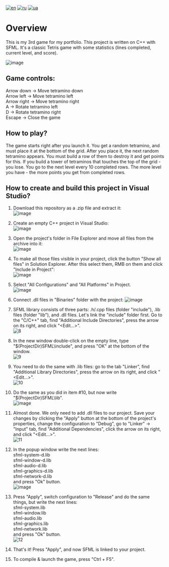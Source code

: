 [![en](https://img.shields.io/badge/Language-English-red.svg)](https://github.com/demianblogan/Game-The_Simplest_Tetris/blob/main/README.md)
[![ru](https://img.shields.io/badge/Language-Russian-blue.svg)](https://github.com/demianblogan/Game-The_Simplest_Tetris/blob/main/README.ru.md)
[![ua](https://img.shields.io/badge/Language-Ukrainian-green.svg)](https://github.com/demianblogan/Game-The_Simplest_Tetris/blob/main/README.ua.md)

# **Overview**<br />
This is my 3rd game for my portfolio. This project is written on C++ with SFML. It's a classic Tetris game with some statistics (lines completed, current level, and score).

![image](https://github.com/demianblogan/Game-The_Simplest_Tetris/assets/105989117/ff65de37-7666-4587-b6b3-a6aa15581637)

## **Game controls:**<br />
Arrow down  -> Move tetramino down<br />
Arrow left  -> Move tetramino left<br />
Arrow right -> Move tetramino right<br />
A           -> Rotate tetramino left<br />
D           -> Rotate tetramino right<br />
Escape      -> Close the game<br />

## **How to play?**<br />
The game starts right after you launch it. You get a random tetramino, and must place it at the bottom of the grid. After you place it, the next random tetramino appears.
You must build a row of them to destroy it and get points for this. If you build a tower of tetraminos that touches the top of the grid - you lose. You go to the next level
every 10 completed rows. The more level you have - the more points you get from completed rows.

## **How to create and build this project in Visual Studio?**<br />
1. Download this repository as a .zip file and extract it:<br />
![image](https://github.com/demianblogan/Game-The_Simplest_Tetris/assets/105989117/290a257d-6183-4f0b-ae44-661153228b7a)

2. Create an empty C++ project in Visual Studio:<br />
![image](https://github.com/demianblogan/Game-The_Simplest_Tetris/assets/105989117/8993b7c0-12b8-4d7a-868b-0b87e6bc738e)

3. Open the project's folder in File Explorer and move all files from the archive into it:<br />
![image](https://github.com/demianblogan/Game-The_Simplest_Tetris/assets/105989117/726509fb-4f07-47b1-a87b-ecb91efcbe6c)

4. To make all those files visible in your project, click the button "Show all files" in Solution Explorer. After this select them, RMB on them and click "Include in Project":<br />
![image](https://github.com/demianblogan/Game-The_Simplest_Tetris/assets/105989117/f7515e79-1877-42e0-8953-a940900aa30d)

6. Select "All Configurations" and "All Platforms" in Project.<br />
![image](https://github.com/demianblogan/Game-Until_Last_Asteroid/assets/105989117/32a7b835-c44a-4807-88ef-f1aff00f1456)

5. Connect .dll files in "Binaries" folder with the project:
![image](https://github.com/demianblogan/Game-The_Simplest_Tetris/assets/105989117/556c31da-136b-49d5-89b5-b9c700ae946b)

7. SFML library consists of three parts: .h/.cpp files (folder "include"), .lib files (folder "lib"), and .dll files. Let's link the "include" folder first. Go to the "C/C++" tab, find "Additional Include Directories", press the arrow on its right, and click "<Edit...>".<br />
![8](https://github.com/demianblogan/Game-Until_Last_Asteroid/assets/105989117/79cb8d11-aabb-40e5-897f-ddbf3fe087c1)

8. In the new window double-click on the empty line, type "$(ProjectDir)SFML\include", and press "OK" at the bottom of the window.<br />
![9](https://github.com/demianblogan/Game-Until_Last_Asteroid/assets/105989117/4257e884-5b7f-41da-b223-804560326285)

9. You need to do the same with .lib files: go to the tab "Linker", find "Additional Library Directories", press the arrow on its right, and click "<Edit...>".<br />
![10](https://github.com/demianblogan/Game-Until_Last_Asteroid/assets/105989117/3ada0b06-2495-444c-ba47-03de46a538f5)

10. Do the same as you did in item #10, but now write "$(ProjectDir)SFML\lib".<br />
![image](https://github.com/demianblogan/Game-Until_Last_Asteroid/assets/105989117/a0488d5d-414c-4050-9a61-9f9ae3860f52)

11. Almost done. We only need to add .dll files to our project. Save your changes by clicking the "Apply" button at the bottom of the project's properties, change the configuration to "Debug", go to "Linker" -> "Input" tab, find "Additional Dependencies", click the arrow on its right, and click "<Edit...>".<br />
![11](https://github.com/demianblogan/Game-Until_Last_Asteroid/assets/105989117/d6be1795-e5a9-49c4-b285-0bf18b07ed25)

12. In the popup window write the next lines:<br />
sfml-system-d.lib<br />
sfml-window-d.lib<br />
sfml-audio-d.lib<br />
sfml-graphics-d.lib<br />
sfml-network-d.lib<br />
and press "Ok" button.<br />
![image](https://github.com/demianblogan/Game-Until_Last_Asteroid/assets/105989117/58e2669e-8805-4624-b2a5-aaf502f12297)

13. Press "Apply", switch configuration to "Release" and do the same things, but write the next lines:<br />
sfml-system.lib<br />
sfml-window.lib<br />
sfml-audio.lib<br />
sfml-graphics.lib<br />
sfml-network.lib<br />
and press "Ok" button.<br />
![12](https://github.com/demianblogan/Game-Until_Last_Asteroid/assets/105989117/3f3f6dd1-6dae-46f0-8f26-6a9c873685c7)

14. That's it! Press "Apply", and now SFML is linked to your project.

15. To compile & launch the game, press "Ctrl + F5".
